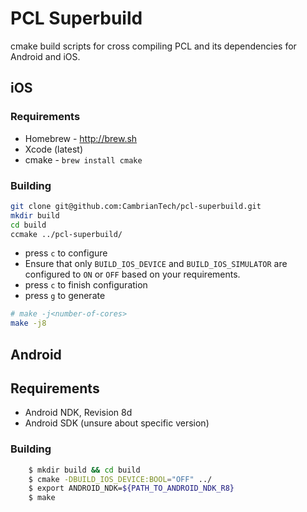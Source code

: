# PCL Superbuild

cmake build scripts for cross compiling PCL and its dependencies for Android and iOS.

##  iOS

### Requirements
- Homebrew - http://brew.sh
- Xcode (latest)
- cmake - `brew install cmake`

### Building

```sh
git clone git@github.com:CambrianTech/pcl-superbuild.git
mkdir build
cd build
ccmake ../pcl-superbuild/
```

- press `c` to configure
- Ensure that only `BUILD_IOS_DEVICE` and `BUILD_IOS_SIMULATOR` are configured to `ON` or `OFF` based on your requirements.
- press `c` to finish configuration
- press `g` to generate

```sh
# make -j<number-of-cores>
make -j8
```

## Android

## Requirements

- Android NDK, Revision 8d
- Android SDK (unsure about specific version)

### Building

```sh
    $ mkdir build && cd build
    $ cmake -DBUILD_IOS_DEVICE:BOOL="OFF" ../
    $ export ANDROID_NDK=${PATH_TO_ANDROID_NDK_R8}
    $ make
```
